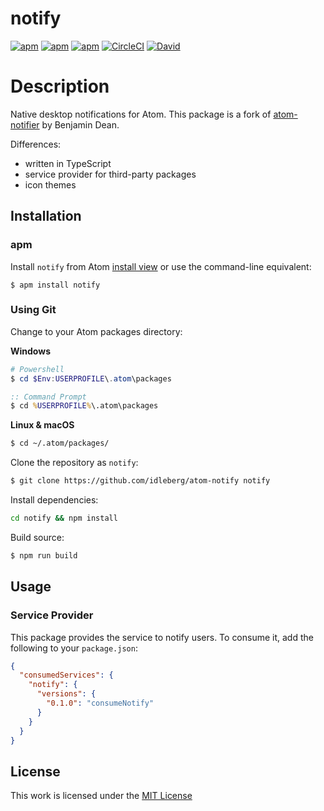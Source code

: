 # notify

[![apm](https://flat.badgen.net/apm/license/notify)](https://atom.io/packages/notify)
[![apm](https://flat.badgen.net/apm/v/notify)](https://atom.io/packages/notify)
[![apm](https://flat.badgen.net/apm/dl/notify)](https://atom.io/packages/notify)
[![CircleCI](https://flat.badgen.net/circleci/github/idleberg/atom-notify)](https://circleci.com/gh/idleberg/atom-notify)
[![David](https://flat.badgen.net/david/dep/idleberg/atom-notify)](https://david-dm.org/idleberg/atom-notify)

# Description

Native desktop notifications for Atom. This package is a fork of [atom-notifier][atom-notifier] by Benjamin Dean.

Differences:

- written in TypeScript
- service provider for third-party packages
- icon themes

## Installation

### apm

Install `notify` from Atom [install view](atom://settings-view/show-package?package=notify) or use the command-line equivalent:

`$ apm install notify`

### Using Git

Change to your Atom packages directory:

**Windows**

```powershell
# Powershell
$ cd $Env:USERPROFILE\.atom\packages
```

```cmd
:: Command Prompt
$ cd %USERPROFILE%\.atom\packages
```

**Linux & macOS**

```bash
$ cd ~/.atom/packages/
```

Clone the repository as `notify`:

```bash
$ git clone https://github.com/idleberg/atom-notify notify
```

Install dependencies:

```bash
cd notify && npm install
```

Build source:

```bash
$ npm run build
```

## Usage

### Service Provider

This package provides the service to notify users. To consume it, add the following to your `package.json`:

```json
{
  "consumedServices": {
    "notify": {
      "versions": {
        "0.1.0": "consumeNotify"
      }
    }
  }
}
```

## License

This work is licensed under the [MIT License](LICENSE)

[atom-notifier]: https://atom.io/packages/atom-notifier
